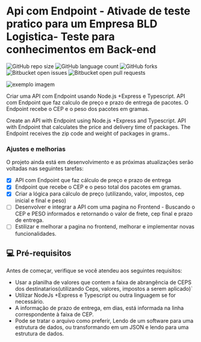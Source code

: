 # Api com Endpoint - Ativade de teste pratico para um Empresa BLD Logistica- Teste para conhecimentos em Back-end 
![GitHub repo size](https://img.shields.io/github/repo-size/iuricode/README-template?style=for-the-badge)
![GitHub language count](https://img.shields.io/github/languages/count/iuricode/README-template?style=for-the-badge)
![GitHub forks](https://img.shields.io/github/forks/iuricode/README-template?style=for-the-badge)
![Bitbucket open issues](https://img.shields.io/bitbucket/issues/iuricode/README-template?style=for-the-badge)
![Bitbucket open pull requests](https://img.shields.io/bitbucket/pr-raw/iuricode/README-template?style=for-the-badge)

<img src="exemplo-image.png" alt="exemplo imagem">

Criar uma API com Endpoint usando Node.js +Express e Typescript. 
API com Endpoint que faz calculo de preço e prazo de entrega de pacotes. 
O Endpoint recebe o CEP e o peso dos pacotes em gramas.

Create an API with Endpoint using Node.js +Express and Typescript.
API with Endpoint that calculates the price and delivery time of packages. The Endpoint receives the zip code and weight of packages in grams..

### Ajustes e melhorias

O projeto ainda está em desenvolvimento e as próximas atualizações serão voltadas nas seguintes tarefas:

- [x] API com Endpoint que faz cálculo de preço e prazo de entrega
- [x] Endpoint que recebe o CEP e o peso total dos pacotes em gramas.
- [x] Criar a lógica para cálculo de preço (utilizando, valor, impostos, cep inicial e final e peso)
- [ ] Desenvolver e integrar a API com uma pagina no Frontend - Buscando o CEP e PESO informados e retornando o valor de frete, cep final e prazo de entrega.
- [ ] Estilizar e melhorar a pagina no frontend, melhorar e implementar novas funcionalidades.

## 💻 Pré-requisitos

Antes de começar, verifique se você atendeu aos seguintes requisitos:
* Usar a planilha de valores que contem a faixa de abrangência de CEPS dos destinatarios(utilizando Ceps, valores, impostos a serem aplicado)`
* Utilizar NodeJs +Express e Typescript ou outra linguagem se for necessário.
* A informação de prazo de entrega, em dias, está informada na linha correspondente à faixa de CEP.
* Pode se tratar o arquivo como preferir, Lendo de um software para uma estrutura de dados, ou transformando em um JSON e lendo para uma estrutura de dados.


